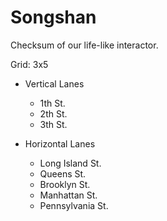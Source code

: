 # Songshan

Checksum of our life-like interactor.

Grid: 3x5

* Vertical Lanes
    - 1th St.
    - 2th St.
    - 3th St.

* Horizontal Lanes
    - Long Island St.
    - Queens St.
    - Brooklyn St.
    - Manhattan St.
    - Pennsylvania St.
